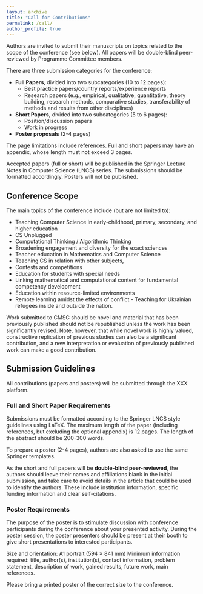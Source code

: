 ```yaml
---
layout: archive
title: "Call for Contributions"
permalink: /call/
author_profile: true
---
```


Authors are invited to submit their manuscripts on topics related to the scope of the conference (see below). All papers will be double-blind peer-reviewed by Programme Committee members.

There are three submission categories for the conference:
- **Full Papers**, divided into two subcategories (10 to 12 pages):
	- Best practice papers/country reports/experience reports
	- Research papers (e.g., empirical, qualitative, quantitative, theory building, research methods, comparative studies, transferability of methods and results from other disciplines)
- **Short Papers**, divided into two subcategories (5 to 6 pages):
	- Position/discussion papers
	- Work in progress
- **Poster proposals** (2-4 pages)

The page limitations include references. Full and short papers may have an appendix, whose length must not exceed 3 pages.

Accepted papers (full or short) will be published in the Springer Lecture Notes in Computer Science (LNCS) series. The submissions should be formatted accordingly. Posters will not be published.

## Conference Scope

The main topics of the conference include (but are not limited to):
- Teaching Computer Science in early-childhood, primary, secondary, and higher education
- CS Unplugged
- Computational Thinking / Algorithmic Thinking
- Broadening engagement and diversity for the exact sciences
- Teacher education in Mathematics and Computer Science 
- Teaching CS in relation with other subjects, 
- Contests and competitions
- Education for students with special needs
- Linking mathematical and computational content for fundamental competency development 
- Education within resource-limited environments
- Remote learning amidst the effects of conflict - Teaching for Ukrainian refugees inside and outside the nation.

Work submitted to CMSC should be novel and material that has been previously published should not be republished unless the work has been significantly revised. Note, however, that while novel work is highly valued, constructive replication of previous studies can also be a significant contribution, and a new interpretation or evaluation of previously published work can make a good contribution.

## Submission Guidelines

All contributions (papers and posters) will be submitted through the XXX platform.

### Full and Short Paper Requirements

Submissions must be formatted according to the Springer LNCS style guidelines using LaTeX. The maximum length of the paper (including references, but excluding the optional appendix) is 12 pages. The length of the abstract should be 200-300 words.

To prepare a poster (2-4 pages), authors are also asked to use the same Springer templates.

As the short and full papers will be **double-blind peer-reviewed**, the authors should leave their names and affiliations blank in the initial submission, and take care to avoid details in the article that could be used to identify the authors. These include institution information, specific funding information and clear self-citations.

### Poster Requirements

The purpose of the poster is to stimulate discussion with conference participants during the conference about your presented activity. During the poster session, the poster presenters should be present at their booth to give short presentations to interested participants.

Size and orientation: A1 portrait (594 × 841 mm)
Minimum information required: title, author(s), institution(s), contact information, problem statement, description of work, gained results, future work, main references.

Please bring a printed poster of the correct size to the conference.


